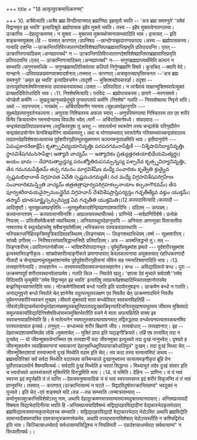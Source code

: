 +++
title = "18 आसृत्युपक्रमाधिकरणम्"

+++
10. अत्रैवेत्यादि।अत्रैव ब्रह्म विन्दीत्यागमात् ब्रह्मनिष्ठः इहामृतो भवति -- 'अत्र ब्रह्म समश्नुते' 'तमेवं विद्वानमृत इह भवति' इत्यादिश्रुतेः ब्रह्मोपासक इहैव मुक्तो भवति। तस्य -- इहैव मुक्तत्वेनावगतस्य।उत्क्रान्तिः --देहादुत्क्रमणम्। न युक्ता -- मुक्तस्य मुक्त्यर्थगमनासम्भवादिति भावः। इत्यसत् -- इति शङ्कनमयुक्तम्।हि -- यस्मात् कारणात्।उपनिषदः --छान्दोग्यबृहदारण्यकादयः।अस्य -- ब्रह्मोपासकस्य।गत्यादि उशन्ति --उत्क्रान्तिरतिविरजातरणदेशविशेषप्राप्तिपरब्रह्मावाप्तिप्रभृति प्रतिपादयन्ति। एतत् -- उत्क्रान्तिगत्यादिकम्।अन्यप्राप्त्यर्थं" न -- उत्क्रान्तिगतिविरजातरणदेशविशेषप्राप्तिपरब्रह्मावाप्तिप्रभृति प्रतिपादयन्ति।एतत् -- उत्क्रान्तिगत्यादिकम्।अन्यप्राप्त्यर्थं" न--- सगुणब्रह्मप्राप्त्यर्थमिति कल्पनं न सम्भवति।सगुणसमधिके -- सगुणब्रह्मव्यतिरिक्तंतया कल्पिते निर्गुणब्रह्मणि विषये। कुत्रचित् --क्वापि वेदे। मानहानेः --प्रतिपादकप्रमाणवाक्यादर्शनात्।तस्मात् -- कारणात्।अत्रामृतत्वप्रभृतिवचनतः --'अत्र ब्रह्म समश्नुते' 'अमृत इह भवति' इत्यादिवचनेन।तादृशी -- मुक्तिशब्दोपचारार्हा। तदृशा --उत्तरपूर्वाघाश्लेषविनाशरूपा उपासकस्यावस्था।उक्ता -- प्रतिपादिता। न त्वत्रैवायं साक्षान्मुक्तिमवापेत्युक्तं प्रत्यक्षादिविरोधादिति भावः।।11. निश्शेषमित्यादि। परविदः -- ब्रह्मोपासकस्य। प्रायणे --मरणसमये।भोगहेतौ कर्मणि -- सुखदुःखानुभवहेतुभूते पुण्यपापरूपे कर्मणि।निश्शेषं" गलति -- निरवशेषतया निवृत्ते सति। अथो -- तदनन्तरम्। गत्यर्थम् -- अर्चिरादिमार्गेण गमनाय।सूक्षअमदेहानुगतिः --- सूक्ष्मदेहस्यानुवर्तनकल्पना। अणुतया निश्चितस्य अफला स्यात् --अणुपरिमाणतया निश्चितस्य तत एव शरीरं विनैव क्रियावत्त्वेन गमनयोग्यस्य विफलैव भवेत्।मार्गे -- अर्चिरादिमार्गमध्ये। संवादवादः --चन्द्रसंवादप्रतिपादकवचनम्।तदुचितवपुषा तु अस्तु -- तावत्पर्यन्तं स्वरूपेण तस्य चन्द्रलोके परिगृह्यीतेन चन्द्रसंवादयोग्येन केनचिच्छरीरेण सार्थकमस्तु। तथा च भोगासम्भवात् स्वरूपेणैव गतिसम्भवाच्चन्द्रसंवादस्य तदातनदेहविशेषसाध्यत्वाच्च पूर्वशरीरगृहीतभूतसूक्ष्मगमन कल्पनमनुपपन्नमिति भावः। इतीवानुयोगे --- ఏవంప్రకారరేణాక్షేపే। కృత్స్నావిద్యయానివృత్తిః పరపదగమనాపేక్షిణీ ---నిశ్శేషావినిద్యానివృత్తిః స్థానవిశేషగమనసాపేక్షా। ఇత్యాది వాచ్యమ్ -- ఇత్యాదికం ప్రత్యుత్తరతయాభిధేయమిత్యర్థః। అయం భావః -- దేహాదుత్క్రాన్తస్య పరంజ్యోతిరుపసమ్పన్నస్య పశ్చాదేవ కృత్స్నవిద్యానివృత్తిః, తేన గమనమపేక్షితమ్ తచ్చ గమనం మార్గవిశేషేణ మధ్యే సంవాదికం కృత్వేతి శ్రుత్యైవ స్పష్టమభిధానాత్ విగ్రహవత ఏవేతి స్పష్టమవగమ్యతే। నచ మధ్యే విగ్రహవిశేషపరిగ్రహేణ సంవాదాదికమస్త్వితి వాచ్యమ్ తత్రతత్రాపూర్వపరిగ్రహకల్పనాయాం కల్పనాగౌరవమ్। తేన పూర్వశరీరావయవైస్సానుబన్ధైరేవ విగ్రహవాన్ దేశవిశేషప్రాప్తిపర్యన్తం గచ్ఛతీత్యేవ వక్తుం యుక్తమ్। తస్మాద్ భూతసూక్ష్మైస్సమ్పరిష్వక్త ఏవ గచ్ఛతీతి యుక్తమితి।।12.कल्पादावित्यादि।कल्पादौ --आदिसृष्टौ। भूतसूक्षअमप्रभृतिभिः --भूतसूक्ष्मैकादशेन्द्रियप्राणदशकादिभिः। उदितम् -- उत्पन्नम्।कल्पान्तनाश्यम् -- कल्पावसानविनाशि। आप्रालयावस्थायीत्यर्थः। प्राणिभेदे --सर्वप्राणिविशेषे। प्रत्येकं नियतम् -- प्रतिजीवमेकैकशो व्यवस्थितम्। अनियतस्थूलदेहानुयायि -- अनियता आगन्तुका विसजातीया नश्वराश्च ये स्थूलदेहास्तेषु सर्वेष्वनुवर्तशीलम्।भस्त्रिकान्तः परुवकवदवस्थायि -- भस्त्रिकान्तर्निहितकृत्रिमपुत्रिकादिवदवस्थितम्।लिङ्गख्यम् -- लिङ्गशब्दाभिधेयम्।वर्ष्म -- सूक्ष्मशरीरम्।सांख्यैः प्रगीतम् -- निरीश्वरसांख्यसिद्धान्तनिष्ठैः प्रतिपादितम्। अत्र -- अस्मत्सिद्धन्ते तु। तत् --लिङ्गशरीरम्।उपरितनतनोर्बीजम् -- भाविशरीरोपादानभूतः। पूर्वमूर्तेस्सूक्ष्मांश इष्यते --- पूर्वशरीरसूक्ष्मांश इत्यस्माभिरङ्गीकृतः। सांख्योक्तरीत्याङ्गीकारे प्रमाणाभावात् केवलकल्पनाया अयुक्तत्वात् रंहत्धिकरणादौ गीतादौ च सेन्द्रयप्राणभूतसूक्ष्मांशानामेव पूर्वपूर्वशरीरगृहीतानां जीवेन सह गमनादिश्रवणादिति भावः।।13. तत्त्वज्ञानेनेत्यादि। तत्त्वज्ञानेन -- तत्त्वमस्यादिवाक्यजन्यतत्त्वज्ञानेन। बन्धः -- अविद्यादिरूपो बन्धः। पुरा -- उत्क्रमणापूर्वं शरीरावस्थानवेलायामेव। गलति किल -- निवर्तते खलु। 'ज्ञात्वा देवं मुच्यते सर्वपाशैः''तमेव विदित्वाति मृत्युमेति''तमेव विद्वानमृत इह भवति' इत्यादिषु त्वाप्रत्ययेहशब्दादिभिस्तत्त्वज्ञानोत्तरमेव बन्झनिवृत्त्यवगमादिति भावः। नोत्क्रमेणेतिवाक्ये बन्धो गलति इति पदयोरनुषङ्गः। उत्क्रमेण बन्धो न गलति। अनाद्यनुवृत्तो बन्धो निवर्तते चेत् ज्ञानेनैव तदुत्पत्त्युत्तरलक्षण एव निवर्तेत चेत् उत्क्रमणादभिर्न निवर्तेत पूर्वमनन्तशरीरेभ्यवचनं तुच्छम्।जीवतो मुक्तवादे माता बन्ध्येतिवत् स्ववचनविहतिर्हि -- जीवतोऽविद्याकर्मकार्यभूतदेहात्मभ्रममूलकक्षुत्पिपाताददुःखतन्निवृत्त्यादिजनितसुखाश्रयभूतस्य जीवस्य मुक्तिवादे समूलसकार्याविद्यादिनिश्शेषविध्वंसरूपमुक्तिर्भवतीति वचने मे माता अपत्यहितेति वाक्य इव स्ववचनव्याहतिर्भवति हि। मे मातेत्यनेन स्वमातुस्सापत्यत्वावगमात् तद्विरुद्धतया वन्ध्येत्यनपत्यतारकथनमिव परस्परव्याघात इत्यर्थः। तनुभृत् -- बन्धात्मकं शरीरं बिभ्राणो जीवः। तत्त्वबोधात् -- तत्त्वज्ञानात्। इह --देहवत्त्वदशायामस्मिन्नेव लोके।मुक्तश्चेत् -- मुक्तिं प्राप्त इति यद्यङ्गीक्रियते। तर्हि एष तत्त्ववित् तदा न दुःख्येत् -- यो जीवन्मुक्तत्वेनाभिमत एष तत्त्वज्ञानी यदा जीवनमुक्त इत्युच्यते तदा दुःखं नानुभवेत्। दृश्यते ह जीवन्मुक्तत्वेन व्यवह्रियमाणानां भावत्कानां देहानुबन्धिक्षुत्पिपासाक्रोधादिमूलं" दुःखम्। तदा दुःखं मिथ्या चेत् --जीवन्मुक्तिदशायां तस्यात्मानो दुःखं मिथ्येति वदाम इति चेत्। तव कदा तस्य सत्यत्वमिष्टं कथय -- ब्रह्मव्यतिरिक्तं सर्वं सर्वदा मिथ्येति वदतस्तव कस्मिन्काले दुःखानुभवस्य सत्यत्वमङ्गीकृतं ब्रूहि तेन पूर्वोत्तरकालयोर्न वैषम्यमित्यर्थः। सर्वदापि दुःखं मिथ्येति ह भवतां सिद्धान्तः। मिथ्याभूतं तदेव दुःखं संसार इति च भवतोच्यते अतस्संसरतो मुक्तिरिति विरुद्धमिति भावः।।14. यं यमिति। देहिनः -- प्राणिनः। यं यं भावं स्मरन्त इदं वपुर्जहति तं तं यान्ति --देवत्वमनुष्यत्वादिकं यं यं भावं स्मरन्तस्सन्त इदं शरीरं विसृजन्ति तं तं भावं प्राप्नुवन्ति। तस्मात् -- कारणात्।उत्क्रान्तिसाम्यं न घटते -- विद्वदविदुषोरुत्क्रान्तिसाम्यं" भवदुक्तं न युज्यते। इति चेत् -एवं शङ्क्यते यदि।तन्न --तन्न सम्भवति।तन्मात्रसाम्यात् -- कर्मानुरूपमुत्क्रान्तिविशेषोऽस्तु नाम, अथापि देहादुत्क्रमणमात्रसाम्यस्यास्मदुक्तस्यानपायात्। अन्तिमप्रत्ययदौ विषमता विद्याभेदादिनीत्या भवति हि -अन्तिमप्रत्ययादिवैषम्यं सद्विद्यादहरविद्यादीनां वेद्यकारभेदकृतभेदवत् ब्रह्मविद्यात्वसामान्यकृताभेदवच्च सम्भवति। सद्विद्यादहरविद्यादौ वेद्याकारभेदात् भेदोऽस्ति अथापि ब्रह्मविद्येति सामान्यादैक्यमप्यस्ति एवमत्राप्युत्रक्रमणमेकमेव, अथापि तत्तद्भावनाविशेषात् भेदोऽप्यस्तीति न कश्चिद्विरोध इति भावः। किञ्चित्साधर्म्यवादे सर्वधासाम्यसिद्धिश्च न नियतिमती -- एकदेशसाधर्म्यवदा सर्वथासाम्यं" न सिध्यतीत्यर्थः।।